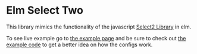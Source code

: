 # Elm Select Two

This library mimics the functionality of the javascript [Select2 Library](https://select2.github.io/) in elm.

To see live example go to [the example page](https://madonnamat.github.io/elm-select-two/example/) and be sure to check out [the example code](https://github.com/MadonnaMat/elm-select-two/tree/master/example/) to get a better idea on how the configs work.
